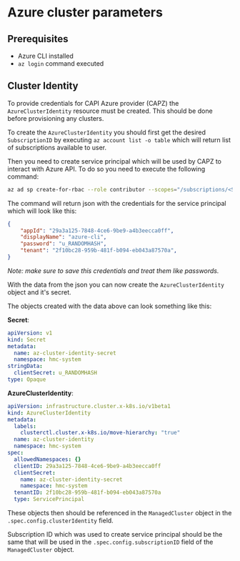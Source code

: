 # Azure cluster parameters

## Prerequisites

- Azure CLI installed
- `az login` command executed

## Cluster Identity

To provide credentials for CAPI Azure provider (CAPZ) the `AzureClusterIdentity`
resource must be created. This should be done before provisioning any clusters.


To create the `AzureClusterIdentity` you should first get the desired
`SubscriptionID` by executing `az account list -o table` which will return list
of subscriptions available to user.

Then you need to create service principal which will be used by CAPZ to interact
with Azure API. To do so you need to execute the following command:

```bash
az ad sp create-for-rbac --role contributor --scopes="/subscriptions/<Subscription ID>"
```

The command will return json with the credentials for the service principal which
will look like this:

```json
{
	"appId": "29a3a125-7848-4ce6-9be9-a4b3eecca0ff",
	"displayName": "azure-cli",
	"password": "u_RANDOMHASH",
	"tenant": "2f10bc28-959b-481f-b094-eb043a87570a",
}
```

*Note: make sure to save this credentials and treat them like passwords.*

With the data from the json you can now create the `AzureClusterIdentity` object
and it's secret.

The objects created with the data above can look something like this:

**Secret**:

```yaml
apiVersion: v1
kind: Secret
metadata:
  name: az-cluster-identity-secret
  namespace: hmc-system
stringData:
  clientSecret: u_RANDOMHASH
type: Opaque
```

**AzureClusterIdentity**:

```yaml
apiVersion: infrastructure.cluster.x-k8s.io/v1beta1
kind: AzureClusterIdentity
metadata:
  labels:
    clusterctl.cluster.x-k8s.io/move-hierarchy: "true"
  name: az-cluster-identity
  namespace: hmc-system
spec:
  allowedNamespaces: {}
  clientID: 29a3a125-7848-4ce6-9be9-a4b3eecca0ff
  clientSecret:
    name: az-cluster-identity-secret
    namespace: hmc-system
  tenantID: 2f10bc28-959b-481f-b094-eb043a87570a
  type: ServicePrincipal
```

These objects then should be referenced in the `ManagedCluster` object in the
`.spec.config.clusterIdentity` field.

Subscription ID which was used to create service principal should be the
same that will be used in the `.spec.config.subscriptionID` field of the
`ManagedCluster` object.
